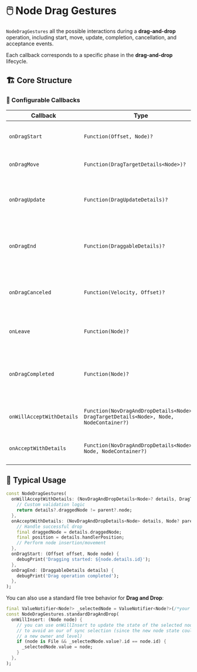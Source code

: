 # 🖱️ Node Drag Gestures 

`NodeDragGestures` all the possible interactions during a **drag-and-drop**
operation, including start, move, update, completion, cancellation, and acceptance events.

Each callback corresponds to a specific phase in the **drag-and-drop** lifecycle.

## 🏗️ Core Structure

### 🔧 Configurable Callbacks

| Callback | Type | Description |
|----------|------|-------------|
| `onDragStart` | `Function(Offset, Node)?` | Called when drag operation initiates |
| `onDragMove` | `Function(DragTargetDetails<Node>)?` | Called during node movement |
| `onDragUpdate` | `Function(DragUpdateDetails)?` | Updates drag position (default updates controller) |
| `onDragEnd` | `Function(DraggableDetails)?` | Called when drag completes (default resets controller) |
| `onDragCanceled` | `Function(Velocity, Offset)?` | Called when drag is canceled (default resets controller) |
| `onLeave` | `Function(Node)?` | Called when dragged node leaves target |
| `onDragCompleted` | `Function(Node)?` | Called when drag successfully completes (default resets controller) |
| `onWillAcceptWithDetails` | `Function(NovDragAndDropDetails<Node>?, DragTargetDetails<Node>, Node, NodeContainer?)` | **(Required)** Validates drop acceptance |
| `onAcceptWithDetails` | `Function(NovDragAndDropDetails<Node>, Node, NodeContainer?)` | **(Required)** Handles accepted drops |

## 🔄 Typical Usage

```dart
const NodeDragGestures(
  onWillAcceptWithDetails: (NovDragAndDropDetails<Node>? details, DragTargetDetails<Node> dragDetails, Node? parent ) {
    // Custom validation logic
    return details?.draggedNode != parent?.node;
  },
  onAcceptWithDetails: (NovDragAndDropDetails<Node> details, Node? parent) {
    // Handle successful drop
    final draggedNode = details.draggedNode;
    final position = details.handlerPosition;
    // Perform node insertion/movement
  },
  onDragStart: (Offset offset, Node node) {
    debugPrint('Dragging started: ${node.details.id}');
  },
  onDragEnd: (DraggableDetails details) {
    debugPrint('Drag operation completed');
  },
);
```

You can also use a standard file tree behavior for **Drag and Drop**:

```dart
final ValueNotifier<Node?> _selectedNode = ValueNotifier<Node?>(/*your node selection*/);
const NodeDragGestures.standardDragAndDrop(
  onWillInsert: (Node node) {
    // you can use onWillInsert to update the state of the selected node
    // to avoid an our of sync selection (since the new node state could have 
    // a new owner and level)
    if (node is File && _selectedNode.value?.id == node.id) {
      _selectedNode.value = node;
    }
  },
);
```
